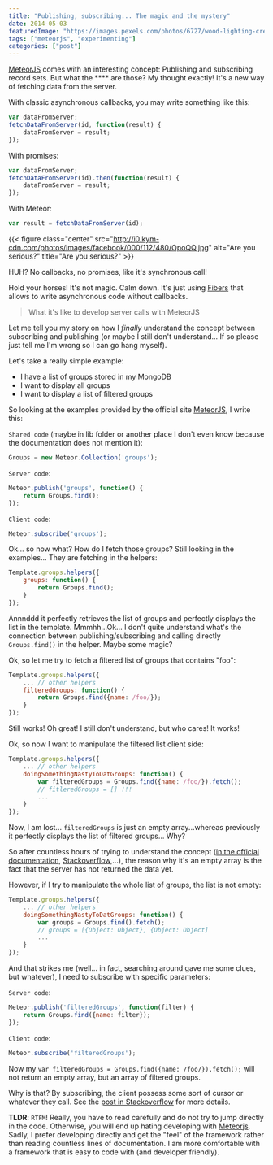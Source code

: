 ```yaml
---
title: "Publishing, subscribing... The magic and the mystery"
date: 2014-05-03
featuredImage: "https://images.pexels.com/photos/6727/wood-lighting-creativity-paper.jpg?w=940&h=650&auto=compress&cs=tinysrgb"
tags: ["meteorjs", "experimenting"]
categories: ["post"]
---
```


[MeteorJS][] comes with an interesting concept: Publishing and subscribing record sets.
But what the **** are those? My thought exactly!
It's a new way of fetching data from the server.

<!--more-->

With classic asynchronous callbacks, you may write something like this:

```js
var dataFromServer;
fetchDataFromServer(id, function(result) {
    dataFromServer = result;
});
```

With promises:

```js
var dataFromServer;
fetchDataFromServer(id).then(function(result) {
    dataFromServer = result;
});
```

With Meteor:

```js
var result = fetchDataFromServer(id);
```

{{< figure class="center" src="http://i0.kym-cdn.com/photos/images/facebook/000/112/480/OpoQQ.jpg" alt="Are you serious?" title="Are you serious?" >}}

HUH? No callbacks, no promises, like it's synchronous call!

Hold your horses! It's not magic. Calm down. It's just using [Fibers](https://github.com/laverdet/node-fibers) that allows to write
asynchronous code without callbacks.

> What it's like to develop server calls with MeteorJS

Let me tell you my story on how I *finally* understand the concept between subscribing and publishing (or maybe I still don't understand...
If so please just tell me I'm wrong so I can go hang myself).

Let's take a really simple example:

* I have a list of groups stored in my MongoDB
* I want to display all groups
* I want to display a list of filtered groups

So looking at the examples provided by the official site [MeteorJS][], I write this:

`Shared code` (maybe in lib folder or another place I don't even know because the documentation does not mention it):

```js
Groups = new Meteor.Collection('groups');
```

`Server code`:

```js
Meteor.publish('groups', function() {
    return Groups.find();
});
```

`Client code`:

```js
Meteor.subscribe('groups');
```

Ok... so now what? How do I fetch those groups? Still looking in the examples... They are fetching in the helpers:

```js
Template.groups.helpers({
    groups: function() {
        return Groups.find();
    }
});
```

Annnddd it perfectly retrieves the list of groups and perfectly displays the list in the template.
Mmmhh...Ok... I don't quite understand what's the connection between publishing/subscribing and calling directly `Groups.find()` in the helper.
Maybe some magic?

Ok, so let me try to fetch a filtered list of groups that contains "foo":

```js
Template.groups.helpers({
    ... // other helpers
    filteredGroups: function() {
        return Groups.find({name: /foo/});
    }
});
```

Still works! Oh great! I still don't understand, but who cares! It works!

Ok, so now I want to manipulate the filtered list client side:

```js
Template.groups.helpers({
    ... // other helpers
    doingSomethingNastyToDatGroups: function() {
        var filteredGroups = Groups.find({name: /foo/}).fetch();
        // fitleredGroups = [] !!!
        ...
    }
});
```

Now, I am lost... `filteredGroups` is just an empty array...whereas previously it perfectly displays the list of filtered groups... Why?

So after countless hours of trying to understand the concept ([in the official documentation](http://docs.meteor.com/#publishandsubscribe),
[Stackoverflow](http://stackoverflow.com/questions/19826804/understanding-meteor-publish-subscribe),...), the reason why it's an empty array
is the fact that the server has not returned the data yet.

However, if I try to manipulate the whole list of groups, the list is not empty:

```js
Template.groups.helpers({
    ... // other helpers
    doingSomethingNastyToDatGroups: function() {
        var groups = Groups.find().fetch();
        // groups = [{Object: Object}, {Object: Object]
        ...
    }
});
```

And that strikes me (well... in fact, searching around gave me some clues, but whatever), I need to subscribe with specific parameters:

`Server code`:

```js
Meteor.publish('filteredGroups', function(filter) {
    return Groups.find({name: filter});
});
```

`Client code`:

```js
Meteor.subscribe('filteredGroups');
```

Now my `var filteredGroups = Groups.find({name: /foo/}).fetch();` will not return an empty array, but an array of filtered groups.

Why is that? By subscribing, the client possess some sort of cursor or whatever they call. See the
[post in Stackoverflow](http://stackoverflow.com/questions/19826804/understanding-meteor-publish-subscribe) for more details.

**TLDR**: `RTFM`! Really, you have to read carefully and do not try to jump directly in the code. Otherwise, you will end up
hating developing with [Meteorjs][]. Sadly, I prefer developing directly and get the "feel" of the framework rather than
reading countless lines of documentation. I am more comfortable with a framework that is easy to code with (and developer friendly).

[meteorjs]: http://www.meteor.com
